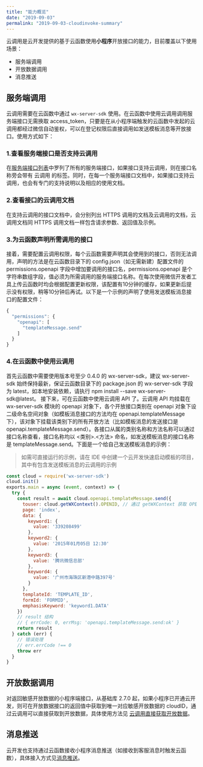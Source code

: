 ```yaml
---
title: "能力概览"
date: "2019-09-03"
permalink: "2019-09-03-cloudinvoke-summary"
---
```


云调用是云开发提供的基于云函数使用**小程序**开放接口的能力，目前覆盖以下使用场景：
- 服务端调用
- 开放数据调用
- 消息推送

## 服务端调用
云调用需要在云函数中通过 `wx-server-sdk` 使用。在云函数中使用云调用调用服务端接口无需换取 access_token，只要是在从小程序端触发的云函数中发起的云调用都经过微信自动鉴权，可以在登记权限后直接调用如发送模板消息等开放接口。使用方式如下：

### 1.查看服务端接口是否支持云调用
在[服务端接口列表](/开发指南/能力详解/云调用/小程序端/接口列表.html)中罗列了所有的服务端接口，如果接口支持云调用，则在接口名称旁会带有 云调用 的标签。同时，在每一个服务端接口文档中，如果接口支持云调用，也会有专门的支持说明以及相应的使用文档。

### 2.查看接口的云调用文档
在支持云调用的接口文档中，会分别列出 HTTPS 调用的文档及云调用的文档，云调用文档同 HTTPS 调用文档一样包含请求参数、返回值及示例。

### 3.为云函数声明所需调用的接口
接着，需要配置云调用权限，每个云函数需要声明其会使用到的接口，否则无法调用，声明的方法是在云函数目录下的 config.json（如无需新建）配置文件的 permissions.openapi 字段中增加要调用的接口名，permissions.openapi 是个字符串数组字段，值必须为所需调用的服务端接口名称。在每次使用微信开发者工具上传云函数时均会根据配置更新权限，该配置有10分钟的缓存，如果更新后提示没有权限，稍等10分钟后再试。以下是一个示例的声明了使用发送模板消息接口的配置文件：
```js
{
  "permissions": {
    "openapi": [
      "templateMessage.send"
    ]
  }
}
```

### 4.在云函数中使用云调用
首先云函数中需要使用版本号至少 0.4.0 的 wx-server-sdk，建议 wx-server-sdk 始终保持最新，保证云函数目录下的 package.json 的 wx-server-sdk 字段为 latest，如本地安装依赖，请执行 npm install --save wx-server-sdk@latest。
接下来，可在云函数中使用云调用 API 了。云调用 API 均挂载在 wx-server-sdk 模块的 openapi 对象下，各个开放接口类别在 openapi 对象下设二级命名空间对象（如模板消息接口的方法均在 openapi.templateMessage 下），该对象下挂载该类别下的所有开放方法（比如模板消息的发送接口是 openapi.templateMessage.send）。各接口从属的类别名称和方法名称可以通过接口名称查看，接口名称均以 <类别>.<方法> 命名，如发送模板消息的接口名称是 templateMessage.send。下面是一个给自己发送模板消息的示例：
> 如需可直接运行的示例，请在 IDE 中创建一个云开发快速启动模板的项目，其中有包含发送模板消息的云调用的示例

```js
const cloud = require('wx-server-sdk')
cloud.init()
exports.main = async (event, context) => {
  try {
    const result = await cloud.openapi.templateMessage.send({
      touser: cloud.getWXContext().OPENID, // 通过 getWXContext 获取 OPENID
      page: 'index',
      data: {
        keyword1: {
          value: '339208499'
        },
        keyword2: {
          value: '2015年01月05日 12:30'
        },
        keyword3: {
          value: '腾讯微信总部'
        },
        keyword4: {
          value: '广州市海珠区新港中路397号'
        }
      },
      templateId: 'TEMPLATE_ID',
      formId: 'FORMID',
      emphasisKeyword: 'keyword1.DATA'
    })
    // result 结构
    // { errCode: 0, errMsg: 'openapi.templateMessage.send:ok' }
    return result
  } catch (err) {
    // 错误处理
    // err.errCode !== 0
    throw err
  }
}
```

## 开放数据调用
对返回敏感开放数据的小程序端接口，从基础库 2.7.0 起，如果小程序已开通云开发，则可在开放数据接口的返回值中获取到唯一对应敏感开放数据的 cloudID，通过云调用可以直接获取到开放数据，具体使用方法见 [云调用直接获取开放数据](https://developers.weixin.qq.com/miniprogram/dev/framework/open-ability/signature.html)。

## 消息推送
云开发也支持通过云函数接收小程序消息推送（如接收到客服消息时触发云函数），具体接入方式见[消息推送](https://developers.weixin.qq.com/miniprogram/dev/framework/server-ability/message-push.html)。

